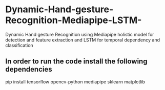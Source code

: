 # Dynamic-Hand-gesture-Recognition-Mediapipe-LSTM-
Dynamic Hand gesture Recognition using Mediapipe holistic model for detection and feature extraction and LSTM for temporal dependency and classification
## In order to run the code install the following dependencies
pip install tensorflow opencv-python mediapipe sklearn matplotlib
